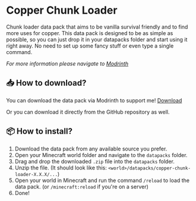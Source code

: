 # Copper Chunk Loader
Chunk loader data pack that aims to be vanilla survival friendly and to find more uses for copper.
This data pack is designed to be as simple as possible, so you can just drop it in your datapacks folder and start using it right away.
No need to set up some fancy stuff or even type a single command.

_For more information please navigate to [Modrinth](https://modrinth.com/project/copper-chunk-loader)_

## 📥 How to download?
You can download the data pack via Modrinth to support me! [Download](https://modrinth.com/project/copper-chunk-loader)

Or you can download it directly from the GitHub repository as well.

## 📦 How to install?
1. Download the data pack from any available source you prefer.
2. Open your Minecraft world folder and navigate to the `datapacks` folder.
3. Drag and drop the downloaded `.zip` file into the `datapacks` folder.
4. Unzip the file. (It should look like this: `<world>/datapacks/copper-chunk-loader-X.X.X/...`)
5. Open your world in Minecraft and run the command `/reload` to load the data pack. (or `/minecraft:reload` if you're on a server)
6. Done!
